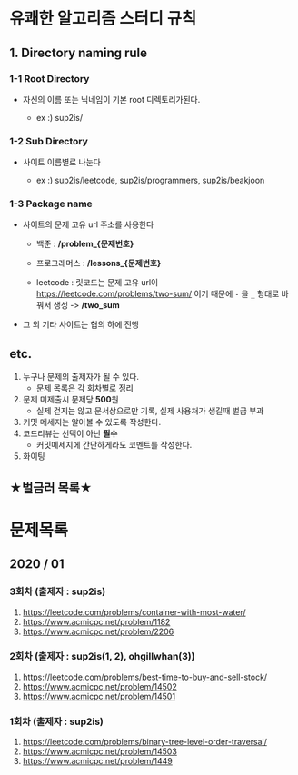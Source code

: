 # 유쾌한 알고리즘 스터디 규칙

## 1. Directory naming rule

### 1-1 Root Directory

* 자신의 이름 또는 닉네임이 기본 root 디렉토리가된다.

  * ex :) sup2is/

    

### 1-2 Sub Directory

* 사이트 이름별로 나눈다

  * ex :) sup2is/leetcode, sup2is/programmers, sup2is/beakjoon

    

### 1-3 Package name

* 사이트의 문제 고유 url 주소를 사용한다

  * 백준 : **/problem_{문제번호}**
  
  * 프로그래머스 : **/lessons_{문제번호}**
  
  * leetcode : 릿코드는 문제 고유 url이  https://leetcode.com/problems/two-sum/ 이기 때문에 `-` 을 `_` 형태로 바꿔서 생성 -> **/two_sum**

* 그 외 기타 사이트는 협의 하에 진행

  
## etc.

1. 누구나 문제의 출제자가 될 수 있다.
   * 문제 목록은 각 회차별로 정리
2. 문제 미제출시 문제당 **500**원
   * 실제 걷지는 않고 문서상으로만 기록, 실제 사용처가 생길때 벌금 부과
3. 커밋 메세지는 알아볼 수 있도록 작성한다.
4. 코드리뷰는 선택이 아닌 **필수**
   * 커밋메세지에 간단하게라도 코멘트를 작성한다.
5. 화이팅


## ★벌금러 목록★









# 문제목록



## 2020 / 01

### 3회차 (출제자 : sup2is)

1. https://leetcode.com/problems/container-with-most-water/
2. https://www.acmicpc.net/problem/1182
3. https://www.acmicpc.net/problem/2206



### 2회차 (출제자 : sup2is(1, 2), ohgillwhan(3)) 

1. https://leetcode.com/problems/best-time-to-buy-and-sell-stock/
2. https://www.acmicpc.net/problem/14502
3. https://www.acmicpc.net/problem/14501



### 1회차 (출제자 : sup2is)

1. https://leetcode.com/problems/binary-tree-level-order-traversal/
2. https://www.acmicpc.net/problem/14503
3. https://www.acmicpc.net/problem/1449

